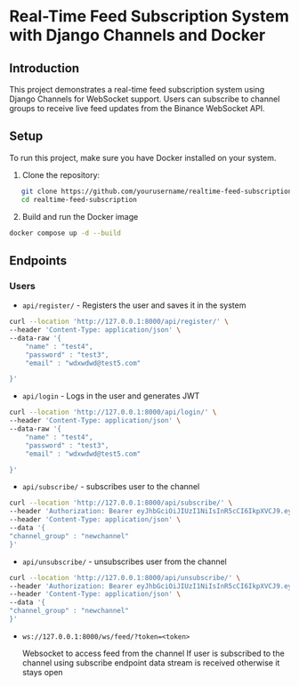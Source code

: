 # Real-Time Feed Subscription System with Django Channels and Docker

## Introduction
This project demonstrates a real-time feed subscription system using Django Channels for WebSocket support. Users can subscribe to channel groups to receive live feed updates from the Binance WebSocket API.

## Setup
To run this project, make sure you have Docker installed on your system.

1. Clone the repository:

```bash
   git clone https://github.com/yourusername/realtime-feed-subscription.git
   cd realtime-feed-subscription
```

2. Build and run the Docker image

```bash
docker compose up -d --build
```

## Endpoints

### Users

- `api/register/` - Registers the user and saves it in the system
```bash
curl --location 'http://127.0.0.1:8000/api/register/' \
--header 'Content-Type: application/json' \
--data-raw '{
    "name" : "test4",
    "password" : "test3",
    "email" : "wdxwdwd@test5.com"

}'
```

- `api/login` - Logs in the user and generates JWT
```bash
curl --location 'http://127.0.0.1:8000/api/login/' \
--header 'Content-Type: application/json' \
--data-raw '{
    "name" : "test4",
    "password" : "test3",
    "email" : "wdxwdwd@test5.com"

}'
```

- `api/subscribe/` - subscribes user to the channel
```bash
curl --location 'http://127.0.0.1:8000/api/subscribe/' \
--header 'Authorization: Bearer eyJhbGciOiJIUzI1NiIsInR5cCI6IkpXVCJ9.eyJ0b2tlbl90eXBlIjoiYWNjZXNzIiwiZXhwIjoxNzEyNTA2NDA4LCJpYXQiOjE3MTI1MDI4MDgsImp0aSI6IjE5MjE3MWE5MmQyNTQ4ZmQ4ZmRmMTk3YmI3YjQwODc4IiwidXNlcl9pZCI6ImQzOThmODVlLTIzYWItNDczNC1hMzMwLWJlZDYyODlkYjQxZCJ9.5Db5k1kVgE9njlxFSZHbzvl3dahrJmDAvDG4VGHuibA' \
--header 'Content-Type: application/json' \
--data '{
"channel_group" : "newchannel"
}'
```

- `api/unsubscribe/` - unsubscribes user from the channel
```bash
curl --location 'http://127.0.0.1:8000/api/unsubscribe/' \
--header 'Authorization: Bearer eyJhbGciOiJIUzI1NiIsInR5cCI6IkpXVCJ9.eyJ0b2tlbl90eXBlIjoiYWNjZXNzIiwiZXhwIjoxNzEyNTA2NDA4LCJpYXQiOjE3MTI1MDI4MDgsImp0aSI6IjE5MjE3MWE5MmQyNTQ4ZmQ4ZmRmMTk3YmI3YjQwODc4IiwidXNlcl9pZCI6ImQzOThmODVlLTIzYWItNDczNC1hMzMwLWJlZDYyODlkYjQxZCJ9.5Db5k1kVgE9njlxFSZHbzvl3dahrJmDAvDG4VGHuibA' \
--header 'Content-Type: application/json' \
--data '{
"channel_group" : "newchannel"
}'
```

- `ws://127.0.0.1:8000/ws/feed/?token=<token>`

  Websocket to access feed from the channel
  If user is subscribed to the channel using subscribe endpoint data stream is received otherwise it stays open

  




